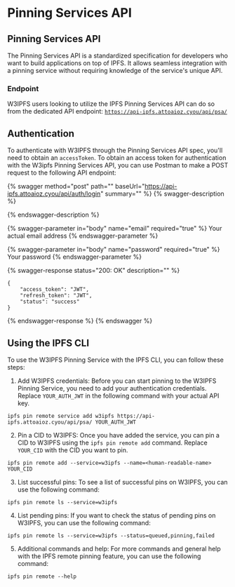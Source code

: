 # Pinning Services API

## Pinning Services API

The Pinning Services API is a standardized specification for developers who want to build applications on top of IPFS. It allows seamless integration with a pinning service without requiring knowledge of the service's unique API.

### Endpoint

W3IPFS users looking to utilize the IPFS Pinning Services API can do so from the dedicated API endpoint: [`https://api-ipfs.attoaioz.cyou/api/psa/`](https://api-ipfs.attoaioz.cyou/api/psa/)

## Authentication

To authenticate with W3IPFS through the Pinning Services API spec, you'll need to obtain an `accessToken`. To obtain an access token for authentication with the W3ipfs Pinning Services API, you can use Postman to make a POST request to the following API endpoint:

{% swagger method="post" path="" baseUrl="https://api-ipfs.attoaioz.cyou/api/auth/login" summary="" %}
{% swagger-description %}

{% endswagger-description %}

{% swagger-parameter in="body" name="email" required="true" %}
Your actual email address
{% endswagger-parameter %}

{% swagger-parameter in="body" name="password" required="true" %}
Your password
{% endswagger-parameter %}

{% swagger-response status="200: OK" description="" %}
```
{
    "access_token": "JWT",
    "refresh_token": "JWT",
    "status": "success"
}
```
{% endswagger-response %}
{% endswagger %}

## Using the IPFS CLI

To use the W3IPFS Pinning Service with the IPFS CLI, you can follow these steps:

1. Add W3IPFS credentials: Before you can start pinning to the W3IPFS Pinning Service, you need to add your authentication credentials. Replace `YOUR_AUTH_JWT` in the following command with your actual API key.

```
ipfs pin remote service add w3ipfs https://api-ipfs.attoaioz.cyou/api/psa/ YOUR_AUTH_JWT
```

2. Pin a CID to W3IPFS: Once you have added the service, you can pin a CID to W3IPFS using the `ipfs pin remote add` command. Replace `YOUR_CID` with the CID you want to pin.

```
ipfs pin remote add --service=w3ipfs --name=<human-readable-name> YOUR_CID
```

3. List successful pins: To see a list of successful pins on W3IPFS, you can use the following command:

```
ipfs pin remote ls --service=w3ipfs
```

4. List pending pins: If you want to check the status of pending pins on W3IPFS, you can use the following command:

```
ipfs pin remote ls --service=w3ipfs --status=queued,pinning,failed
```

5. Additional commands and help: For more commands and general help with the IPFS remote pinning feature, you can use the following command:

```
ipfs pin remote --help
```
